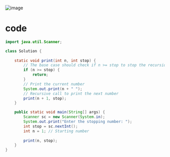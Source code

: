 ![image](https://github.com/Mogana004/Leetcode_DSA/assets/92911280/ec1f6ee6-dab8-4a27-92ad-2d177a124322)
# code
```java
import java.util.Scanner;

class Solution {
   
    static void print(int n, int stop) {
        // The base case should check if n >= stop to stop the recursion
        if (n >= stop) {
            return;
        }
        // Print the current number
        System.out.print(n + " ");
        // Recursive call to print the next number
        print(n + 1, stop);
    }

    public static void main(String[] args) {
        Scanner sc = new Scanner(System.in);
        System.out.print("Enter the stopping number: ");
        int stop = sc.nextInt(); 
        int n = 1; // Starting number
        
        print(n, stop); 
    }
}
```
